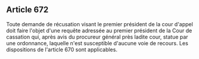 Article 672
----
Toute demande de récusation visant le premier président de la cour d'appel doit
faire l'objet d'une requête adressée au premier président de la Cour de
cassation qui, après avis du procureur général près ladite cour, statue par une
ordonnance, laquelle n'est susceptible d'aucune voie de recours. Les
dispositions de l'article 670 sont applicables.

